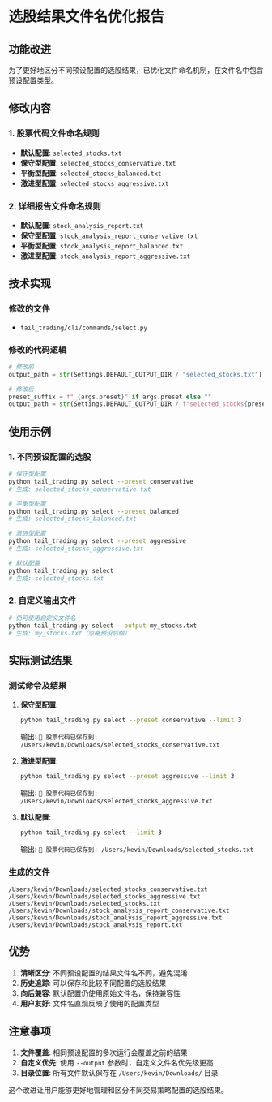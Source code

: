 # 选股结果文件名优化报告

## 功能改进

为了更好地区分不同预设配置的选股结果，已优化文件命名机制，在文件名中包含预设配置类型。

## 修改内容

### 1. 股票代码文件命名规则
- **默认配置**: `selected_stocks.txt`
- **保守型配置**: `selected_stocks_conservative.txt`
- **平衡型配置**: `selected_stocks_balanced.txt`
- **激进型配置**: `selected_stocks_aggressive.txt`

### 2. 详细报告文件命名规则
- **默认配置**: `stock_analysis_report.txt`
- **保守型配置**: `stock_analysis_report_conservative.txt`
- **平衡型配置**: `stock_analysis_report_balanced.txt`
- **激进型配置**: `stock_analysis_report_aggressive.txt`

## 技术实现

### 修改的文件
- `tail_trading/cli/commands/select.py`

### 修改的代码逻辑
```python
# 修改前
output_path = str(Settings.DEFAULT_OUTPUT_DIR / "selected_stocks.txt")

# 修改后
preset_suffix = f"_{args.preset}" if args.preset else ""
output_path = str(Settings.DEFAULT_OUTPUT_DIR / f"selected_stocks{preset_suffix}.txt")
```

## 使用示例

### 1. 不同预设配置的选股
```bash
# 保守型配置
python tail_trading.py select --preset conservative
# 生成: selected_stocks_conservative.txt

# 平衡型配置
python tail_trading.py select --preset balanced
# 生成: selected_stocks_balanced.txt

# 激进型配置
python tail_trading.py select --preset aggressive
# 生成: selected_stocks_aggressive.txt

# 默认配置
python tail_trading.py select
# 生成: selected_stocks.txt
```

### 2. 自定义输出文件
```bash
# 仍可使用自定义文件名
python tail_trading.py select --output my_stocks.txt
# 生成: my_stocks.txt（忽略预设后缀）
```

## 实际测试结果

### 测试命令及结果
1. **保守型配置**:
   ```bash
   python tail_trading.py select --preset conservative --limit 3
   ```
   输出: `📁 股票代码已保存到: /Users/kevin/Downloads/selected_stocks_conservative.txt`

2. **激进型配置**:
   ```bash
   python tail_trading.py select --preset aggressive --limit 3
   ```
   输出: `📁 股票代码已保存到: /Users/kevin/Downloads/selected_stocks_aggressive.txt`

3. **默认配置**:
   ```bash
   python tail_trading.py select --limit 3
   ```
   输出: `📁 股票代码已保存到: /Users/kevin/Downloads/selected_stocks.txt`

### 生成的文件
```
/Users/kevin/Downloads/selected_stocks_conservative.txt
/Users/kevin/Downloads/selected_stocks_aggressive.txt
/Users/kevin/Downloads/selected_stocks.txt
/Users/kevin/Downloads/stock_analysis_report_conservative.txt
/Users/kevin/Downloads/stock_analysis_report_aggressive.txt
/Users/kevin/Downloads/stock_analysis_report.txt
```

## 优势

1. **清晰区分**: 不同预设配置的结果文件名不同，避免混淆
2. **历史追踪**: 可以保存和比较不同配置的选股结果
3. **向后兼容**: 默认配置仍使用原始文件名，保持兼容性
4. **用户友好**: 文件名直观反映了使用的配置类型

## 注意事项

1. **文件覆盖**: 相同预设配置的多次运行会覆盖之前的结果
2. **自定义优先**: 使用 `--output` 参数时，自定义文件名优先级更高
3. **目录位置**: 所有文件默认保存在 `/Users/kevin/Downloads/` 目录

这个改进让用户能够更好地管理和区分不同交易策略配置的选股结果。
